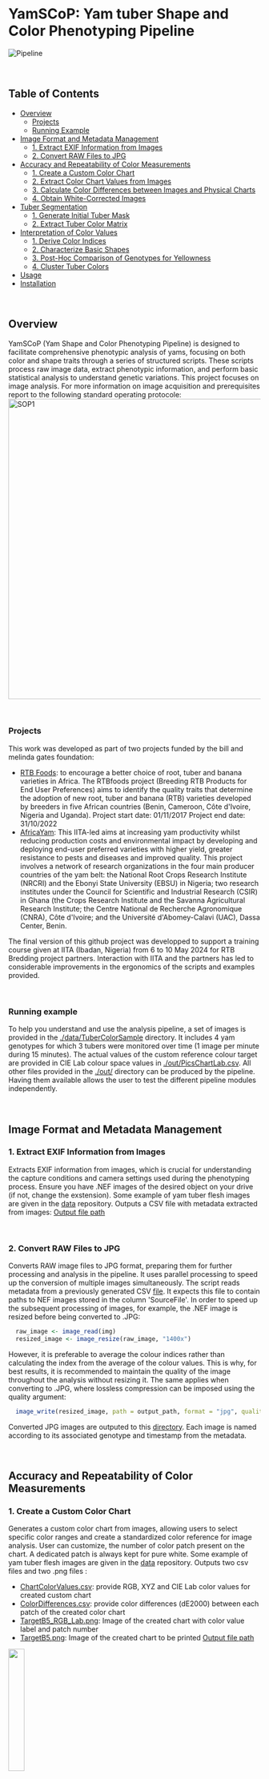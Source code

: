 # YamSCoP: Yam tuber Shape and Color Phenotyping Pipeline

![Pipeline](https://github.com/dcornet/YamSCoP/blob/main/Images/YamSCoP_Pipeline.jpg)  

<br>

## Table of Contents
- [Overview](#overview)
  - [Projects](#projects)
  - [Running Example](#running-example)  
- [Image Format and Metadata Management](#image-format-and-metadata-management)
  - [1. Extract EXIF Information from Images](#1-extract-exif-information-from-images)
  - [2. Convert RAW Files to JPG](#2-convert-raw-files-to-jpg)
- [Accuracy and Repeatability of Color Measurements](#accuracy-and-repeatability-of-color-measurements)
  - [1. Create a Custom Color Chart](#1-create-a-custom-color-chart)
  - [2. Extract Color Chart Values from Images](#2-extract-color-chart-values-from-images)
  - [3. Calculate Color Differences between Images and Physical Charts](#3.-calculate-color-differences-between-images-and-physical-charts)
  - [4. Obtain White-Corrected Images](#4-obtain-white-corrected-images)
- [Tuber Segmentation](#tuber-segmentation)
  - [1. Generate Initial Tuber Mask](#1-generate-initial-tuber-mask)
  - [2. Extract Tuber Color Matrix](#2-extract-tuber-color-matrix)
- [Interpretation of Color Values](#interpretation-of-color-values)
  - [1. Derive Color Indices](#1-derive-color-indices)
  - [2. Characterize Basic Shapes](#2-characterize-basic-shapes)
  - [3. Post-Hoc Comparison of Genotypes for Yellowness](#3-post-hoc-comparison-of-genotypes-for-yellowness)
  - [4. Cluster Tuber Colors](#4-cluster-tuber-colors)
- [Usage](#usage)
- [Installation](#installation)  

<br>

## Overview
YamSCoP (Yam Shape and Color Phenotyping Pipeline) is designed to facilitate comprehensive phenotypic analysis of yams, focusing on both color and shape traits through a series of structured scripts. These scripts process raw image data, extract phenotypic information, and perform basic statistical analysis to understand genetic variations. This project focuses on image analysis. For more information on image acquisition and prerequisites report to the following standard operating protocole: 
<a href="https://github.com/dcornet/YamSCoP/blob/main/Docs/RTBfoods_H.2.2_SOP_Color%20Characterization%20through%20Imaging_RTB%20foods_2019.pdf">
  <img src="https://github.com/dcornet/YamSCoP/blob/main/Images/YamSCoP_SOP1.jpg" alt="SOP1" width="600" />
</a>  

<br>

### Projects
This work was developed as part of two projects funded by the bill and melinda gates foundation: 
* [RTB Foods](https://rtbfoods.cirad.fr/): to encourage a better choice of root, tuber and banana varieties in Africa. The RTBfoods project (Breeding RTB Products for End User Preferences) aims to identify the quality traits that determine the adoption of new root, tuber and banana (RTB) varieties developed by breeders in five African countries (Benin, Cameroon, Côte d'Ivoire, Nigeria and Uganda). Project start date: 01/11/2017 Project end date: 31/10/2022
* [AfricaYam](https://africayamphase2.com/): This IITA-led aims at increasing yam productivity whilst reducing production costs and environmental impact by developing and deploying end-user preferred varieties with higher yield, greater resistance to pests and diseases and improved quality. This project involves a network of research organizations in the four main producer countries of the yam belt: the National Root Crops Research Institute (NRCRI) and the Ebonyi State University (EBSU) in Nigeria; two research institutes under the Council for Scientific and Industrial Research (CSIR) in Ghana (the Crops Research Institute and the Savanna Agricultural Research Institute; the Centre National de Recherche Agronomique (CNRA), Côte d'Ivoire; and the Université d'Abomey-Calavi (UAC), Dassa Center, Benin.  

The final version of this github project was developped to support a training course given at IITA (Ibadan, Nigeria) from 6 to 10 May 2024 for RTB Bredding project partners. Interaction with IITA and the partners has led to considerable improvements in the ergonomics of the scripts and examples provided.

<br>

### Running example
To help you understand and use the analysis pipeline, a set of images is provided in the [./data/TuberColorSample](./data/TuberColorSamples) directory. It includes 4 yam genotypes for which 3 tubers were monitored over time (1 image per minute during 15 minutes). The actual values of the custom reference colour target are provided in CIE Lab colour space values in [./out/PicsChartLab.csv](./out/PicsChartLab.csv). All other files provided in the [./out/](./out/) directory can be produced by the pipeline. Having them available allows the user to test the different pipeline modules independently.  

<br>

## Image Format and Metadata Management 
### 1. Extract EXIF Information from Images
Extracts EXIF information from images, which is crucial for understanding the capture conditions and camera settings used during the phenotyping process.
Ensure you have .NEF images of the desired object on your drive (if not, change the exstension). Some example of yam tuber flesh images are given in the [data](./data/TuberColorSamples) repository.
Outputs a CSV file with metadata extracted from images: [Output file path](./out/Picsmeta.csv) 

<br>

### 2. Convert RAW Files to JPG
Converts RAW image files to JPG format, preparing them for further processing and analysis in the pipeline. It uses parallel processing to speed up the conversion of multiple images simultaneously. The script reads metadata from a previously generated CSV [file](./out/Picsmeta.csv). It expects this file to contain paths to NEF images stored in the column 'SourceFile'. 
In order to speed up the subsequent processing of images, for example, the .NEF image is resized before being converted to .JPG: 
```R
  raw_image <- image_read(img)
  resized_image <- image_resize(raw_image, "1400x")
```
However, it is preferable to average the colour indices rather than calculating the index from the average of the colour values. This is why, for best results, it is recommended to maintain the quality of the image throughout the analysis without resizing it. The same applies when converting to .JPG, where lossless compression can be imposed using the quality argument:
```R
  image_write(resized_image, path = output_path, format = "jpg", quality=100) 
```
Converted JPG images are outputed to this [directory](./out/JPGconvertedPics/). Each image is named according to its associated genotype and timestamp from the metadata.  

<br>

## Accuracy and Repeatability of Color Measurements  
### 1. Create a Custom Color Chart
Generates a custom color chart from images, allowing users to select specific color ranges and create a standardized color reference for image analysis. User can customize, the number of color patch present on the chart. A dedicated patch is always kept for pure white. Some example of yam tuber flesh images are given in the [data](./data) repository.
Outputs two csv files and two .png files :
* [ChartColorValues.csv](./out/CustomColorChart/ChartColorValues.csv): provide RGB, XYZ and CIE Lab color values for created custom chart
* [ColorDifferences.csv](./out/CustomColorChart/ColorDifference.csv): provide color differences (dE2000) between each patch of the created color chart
* [TargetB5_RGB_Lab.png](./out/CustomColorChart/TargetB5_RGB_Lab.png): Image of the created chart with color value label and patch number
* [TargetB5.png](./out/CustomColorChart/TargetB5.png): Image of the created chart to be printed
[Output file path](./out/CustomColorChart)
<img src="./out/CustomColorChart/TargetB5_RGB_Lab.png" width="25%">
<p>This script logs its progress to the console and will report on incompatible chart size or potential issues with color picked from image (e.g. similar color based on dE2000 distance).</p>

<br>


### 2. Extract Color Chart Values from Images
Analyzes images to retrieve color chart data, which is used to calibrate and correct colors in phenotyping images accurately. Color patch are detected using the simpleBlobDetector function of Rvision package:
```R
   patch<-Rvision::simpleBlobDetector(
     img, 50, 220, 10, 2, 10, filter_by_area=T, min_area=3000, max_area=10000, 
     filter_by_color=F, filter_by_circularity=T, min_circularity=0.6, max_circularity=1,
     filter_by_convexity=F, filter_by_inertia=T
   )
```
'min_area' and 'max_area' arguments should be adapted regardiung the image and chart respective size. It utilizes parallel processing to handle large batches of images efficiently and computes various color metrics including RGB, XYZ, and CIE Lab color values. Additionally, it compares observed color values (from chart on image) against theoretical values (measured with chromameter on the real chart). A white correction is applied following [Mendoza et al. 2006](http://dx.doi.org/10.1016/j.postharvbio.2006.04.004).   
The script reads metadata from a CSV file located at [./out/Picsmeta.csv](./out/Picsmeta.csv) and image files from [./out/JPGconvertedPics/](./out/JPGconvertedPics/) directory.
Outputs several files including [individual patch recognition images](./out/PatchRecognition/), [chart color comparison images](./out/ColorChartTheorVSobs/), and a comprehensive CSV file with [all color data](./out/PicsChartLab.csv):
<img src="https://github.com/dcornet/YamSCoP/blob/main/out/PacthRecognition/Patch_A104_120.JPG" width="600">
<img src="https://github.com/dcornet/YamSCoP/blob/main/out/ColorChartTheorVSobs/A104_120.png" width="300">

<br>

### 3. Calculate Color Differences between Images and Physical Charts
Calculates the Delta E 2000 color difference values (dE2000, [Sharma et al. 2004](http://www.ece.rochester.edu/~gsharma/ciede2000/ciede2000noteCRNA.pdf)) from the color charts between images (repeatability) and against real chart value measured using chromamater (accuracy). This script calculates the dE2000 color difference betweentheoretical and observed color values from color patches (before and after white correction). It generates visual representations of these differences and assesses variation across multiple measurements. The script handles large data sets and uses advanced color science techniques to provide accurate and detailed color analysis. The script reads processed color data from [./out/PicsChartLab.csv](./out/PicsChartLab.csv) and theoretical values from [./data/ColorChartTheoreticalValues.csv](./data/ColorChartTheoreticalValues.csv). Outputs include PNG files visualizing the [dE2000 differences](./out/):  
<img src="https://github.com/dcornet/YamSCoP/blob/main/out/dE_BetweenPics.png" width="900">  

<img src="https://github.com/dcornet/YamSCoP/blob/main/out/dE_ObsTheoWC.png" width="900">  

In order to interpret results, the table below explains how different Delta E values relate to human color perception:  

| Delta E | Perception                              |
|---------|------------------------------------------|
| <= 1.0  | Not perceptible by human eyes.           |
| 1 - 2   | Perceptible through close observation.   |
| 2 - 10  | Perceptible at a glance.                 |
| 11 - 49 | Colors are more similar than opposite.   |
| 100     | Colors are exact opposite.               |

<br>

### 4. Obtain White-Corrected Images
Applies white balancing to images based on color chart data, ensuring that colors are represented accurately in images before analysis. The applied white correction follow [Mendoza et al. 2006](http://dx.doi.org/10.1016/j.postharvbio.2006.04.004).It utilizes color science transformations to convert image colors from RGB to XYZ to Lab and back, applying white balance correction with reference white values derived from theoretical color charts and observed image data. Images are read from [./out/JPGconvertedPics/](./out/JPGconvertedPics/) and color data from [./out/Picsmeta.csv](./out/Picsmeta.csv). Theoretical color values are read from [./data/ColorChartTheoreticalValues.csv](./data/ColorChartTheoreticalValues.csv). Outputs corrected images into [./out/WhiteCorrected/](./out/WhiteCorrected/).  

<br>

## Tuber Segmentation
### 1. Generate Initial Tuber Mask
Creates initial segmentation masks for tubers in images, which are used to isolate and analyze specific tuber regions in subsequent scripts. It processes a series of JPEG images to segment tubers based on color and shape parameters. It utilizes image processing techniques to binarize, denoise, and segment images, extracting shape features for further analysis and keeping segmentation mask for each genotype to be applied later on further image from the same time series. Images are read from [./out/WhiteCorrected/](./out/WhiteCorrected/) and metadata from [./out/Picsmeta.csv](./out/Picsmeta.csv). 
Genotype tuber sgmentation mask is kept in a .RDS file for later analysis. Detailed shape parameters are saved to [./out/BasicShapeParams.csv](./out/BasicShapeParams.csv). Outputs include segmented images and shape parameters results saved in [./out/TuberSegmentation/](./out/TuberSegmentation/):
<img src="https://github.com/dcornet/YamSCoP/blob/main/Images/YamSCoP_Segmentation.jpg" width="900">

<br>

### 2. Extract Tuber Color Matrix
Extracts color data from tuber segments and compiles this into a matrix format for further statistical analysis. This script processes a series of JPEG images from multiple genotypes of tubers to analyze and extract color data. It applies image segmentation masks and resizes images for standardized processing. The script operates in batches, handling images by genotype and time, and compiles color data into a large dataset. Images are loaded from [./out/WhiteCorrected/](./out/WhiteCorrected/) with metadata from [./out/Picsmeta.csv](./out/Picsmeta.csv). Image segmentation masks are read from [./out/InitTuberMask.RDS](./out/InitTuberMask.RDS). Outputs color data for each segmented tuber pixel into [./out/TuberColors.RDS](./out/TuberColors.RDS). Each entry includes the RGB color values and related metadata for the segmented areas.
The script handles large image files and generates substantial data, requiring significant memory and processing power. Ensure adequate system resources are available before running.  

<br>

## Interpretation of Color Values
### 1. Derive Color Indices
Calculates various color indices from the tuber color data, providing detailed insights into the color traits of different yam varieties. This script is designed to calculate and analyze various color indices from tuber images. It converts RGB color values to different color spaces and calculates several indices including whiteness and yellowness. The script further examines the changes in these indices over time and across different genotypes, and conducts statistical analysis including correlation matrices and principal component analysis (PCA) to explore the relationships between the different color traits. Color data for tubers are loaded from [./out/TuberColors.RDS](./out/TuberColors.RDS), which includes segmented image data with RGB values for different tuber sections. 
Available color indices:
| Index | Equation | Reference |
|---------|---------|------------------------------------------|
| Whiteness index | $$WI_{Croes} = L - 3b$$ | [Croes 1961](https://www.cerealsgrains.org/publications/cc/backissues/1961/Documents/chem38_8.pdf) |
| Whiteness index | $$WI_{Judd}  = 100 - \sqrt{(100 - L)^2 + a^2 + b^2}$$ | [Judd and Wyszecki 1963; *In* Hirschler 2012](https://www.researchgate.net/file.PostFileLoader.html?id=562c1fc85f7f715b228b4577&assetKey=AS:288236296523776@1445732296739) |
| Whiteness index | $$WI_{Hunter} = L - 3b$$ | [Hunter 1960](https://opg.optica.org/josa/abstract.cfm?URI=josa-50-1-44) |
| Yam purpelness index | $$Hue = 180 + \frac{\arctan(\frac{b}{a}) \cdot 180}{\pi} \text{  if } a < 0 \quad \text{else} \quad \frac{\arctan(\frac{b}{a}) \cdot 180}{\pi}$$ | [Jouhar et al. 2022](https://www.mdpi.com/2076-3417/12/14/6841) |
| Yellowness index| $$YI = \frac{142.86b}{L}$$ | [Francis and Clydesdale 1975; *In* Hirschler 2012](https://www.researchgate.net/file.PostFileLoader.html?id=562c1fc85f7f715b228b4577&assetKey=AS:288236296523776@1445732296739) |
| Browness index | $$BI = 100 \cdot \frac{X - 0.31}{0.172} \quad \text{where} \quad X = \frac{a + 1.75L}{5.645L + a - 3.012b}$$ | [Buera et al. 1985; *In* Hirschler 2012](https://www.researchgate.net/file.PostFileLoader.html?id=562c1fc85f7f715b228b4577&assetKey=AS:288236296523776@1445732296739) | 

The script outputs various graphical representations of the color indices analysis, including line plots of color indices over time, bar plots comparing color indices, and correlation matrices. The following two plots illustrate respectively the evolution of color indices over time by genotype and tuber, and the average value of color indices over the three tubers at initial and final observation time and the evolution between these two timestamp (i.e. the slope or the difference): 
<img src="https://github.com/dcornet/YamSCoP/blob/main/out/LinePlot_ColorIndicesOverTimeByGenotype.png" width="900">  

<img src="https://github.com/dcornet/YamSCoP/blob/main/out/BarPlot_ColorIndicesMeanSD%26diffByGenotype.png" width="700">  

Additionally, relationships between variables can be studied using correlation plot or PCA:

<img src="https://github.com/dcornet/YamSCoP/blob/main/out/CorPlot_ColorIndicesMeanSD%26diff.png" width="800">  

<img src="https://github.com/dcornet/YamSCoP/blob/main/out/PCABiplot_ColorIndicesMeanSD%26diff.png" width="400"> <img src="https://github.com/dcornet/YamSCoP/blob/main/out/PCA_ColorIndicesMeanSD%26diff.png" width="400">  

<br>

### 2. Characterize Basic Shapes
Analyzes basic shape parameters of yams using image processing techniques to quantify morphological traits that are critical for breed characterization and selection.
This script analyzes the shape parameters of tubers from digitized image data. It adjusts raw measurements for pixel resolution to derive real-world dimensions in millimeters and square centimeters. The script performs statistical comparisons of these shape parameters across different tuber genotypes, using box plots to visually represent variations and conducting post-hoc tests to identify statistically significant differences.
Processes shape data from [./out/BasicShapeParams.csv](./out/BasicShapeParams.csv), which contains various geometric measurements derived from image analysis.
Produces box plots saved as PNG files in './out/', comparing different shape traits across genotypes. The plots include statistical annotations to highlight significant differences:  

<img src="https://github.com/dcornet/YamSCoP/blob/main/out/Boxplot_ShapeParamByGenotype.png" width="600">  

<br>

### 3. Post-Hoc Comparison of Genotypes for Yellowness
Performs statistical comparisons between different yam genotypes based on the extracted color indices, helping to highlight phenotypic differences driven by genetic variation. This script performs a detailed post hoc statistical comparison of the Yellowness index among different genotypes. It utilizes a Bonferroni adjustment for multiple comparisons and generates box plots to visually represent the differences across genotypes, facilitating the identification of significant variations.
Reads data from [./out/ColorIndicesByGeniotypeAndTub.csv](./out/ColorIndicesByGeniotypeAndTub.csv), focusing on Yellowness index values. Generates a box plot visualizing the post hoc comparisons of the Yellowness index across genotypes. The plot is saved to [./out/Boxplot_YelIndexPostHocByGenotype.png](./out/Boxplot_YelIndexPostHocByGenotype.png):  

<img src="https://github.com/dcornet/YamSCoP/blob/main/out/Boxplot_YelIndexPostHocByGenotype.png" width="600">  


<br>


### 4. Cluster Tuber Colors
This R script is designed to analyze and visualize color data from images of tubers. It was mostly adapted from the [colordistance vignette](https://cran.r-project.org/web/packages/colordistance/vignettes/color-spaces.html) from Hannah Weller. It begins by loading necessary libraries and reading data from RDS and CSV files. The script defines several functions to convert RGB values to color names ([X11](https://en.wikipedia.org/wiki/X11_color_names), [NTC](https://chir.ag/projects/ntc/ntc.js) or [XKCD](https://xkcd.com/color/rgb/) color name systems), create images from RGB matrices, and perform clustering analysis. It processes each unique combination of genotype and timestamp, creating images and performing k-means clustering on the color data. The script generates plots to visualize color clusters and their proportions, and combines results across different genotypes and timestamps. Finally, it creates heatmaps to show the color distances between clusters, providing a comprehensive analysis of color variations in the tuber images.
Reads data from [./out/ColorIndicesByGeniotypeAndTub.csv](./out/ColorIndicesByGeniotypeAndTub.csv), focusing on Yellowness index values. Generates a box plot visualizing the post hoc comparisons of the Yellowness index across genotypes. The plot is saved to [./out/Boxplot_YelIndexPostHocByGenotype.png](./out/Boxplot_YelIndexPostHocByGenotype.png):  

<img src="https://github.com/dcornet/YamSCoP/blob/main/out/Boxplot_YelIndexPostHocByGenotype.png" width="600">  


<br>


## Usage
Each script is standalone but designed to be run sequentially as part of the pipeline. Detailed instructions on how to execute each script can be found at the top of the script files.

<br>

## Installation
Ensure R is installed on your machine along with the necessary packages:

### Color Science and Manipulation
- [colorscience](https://cran.r-project.org/web/packages/colorscience/vignettes/colorscience.html) - For color science calculations and transformations.
- [farver](https://cran.r-project.org/web/packages/farver/vignettes/farver.html) - For high-performance color space manipulation.
- [randomcoloR](https://cran.r-project.org/web/packages/randomcoloR/vignettes/randomcoloR.html) - For generating distinct colors for data visualization.
- [colordistance](https://cran.r-project.org/web/packages/colordistance/vignettes/colordistance.html) - For comparing images based on color content.

### Image Processing and Analysis
- [EBImage](https://bioconductor.org/packages/release/bioc/vignettes/EBImage/inst/doc/EBImage-introduction.html) - For image processing and analysis (used in image-based scripts).
- [exifr](https://cran.r-project.org/web/packages/exifr/vignettes/exifr.html) - Reads EXIF data using ExifTool and returns results as a data frame.
- [imager](https://cran.r-project.org/web/packages/imager/vignettes/imager.html) - For image processing and analysis.
- [magick](https://cran.r-project.org/web/packages/magick/vignettes/intro.html) - For advanced image processing capabilities.
- [Rvision](https://cran.r-project.org/web/packages/Rvision/vignettes/Rvision.html) - For image processing and analysis, particularly in handling and analyzing image data in R.
- [png](https://cran.r-project.org/web/packages/png/vignettes/png.pdf) - For reading and writing PNG images.

### Data Analysis and Visualization
- [factoextra](https://cran.r-project.org/web/packages/factoextra/vignettes/factoextra.html) - For visualizing results from FactoMineR.
- [FactoMineR](https://cran.r-project.org/web/packages/FactoMineR/vignettes/FactoMineR.html) - For exploratory and multivariate data analysis.
- [ggcorrplot](https://cran.r-project.org/web/packages/ggcorrplot/vignettes/ggcorrplot.html) - For visualizing correlation matrices.
- [ggpubr](https://cran.r-project.org/web/packages/ggpubr/vignettes/ggpubr.html) - For creating easily publishable ggplot2 plots.
- [gridExtra](https://cran.r-project.org/web/packages/gridExtra/vignettes/arrangeGrob.html) - For arranging multiple grid-based plots.
- [psych](https://cran.r-project.org/web/packages/psych/vignettes/overview.pdf) - For psychological, psychometric, and personality research.
- [tidyverse](https://cran.r-project.org/web/packages/tidyverse/vignettes/tidyverse.html) - For data manipulation and visualization.
- [grid](https://cran.r-project.org/web/packages/grid/vignettes/grid.pdf) - For graphics functions.
- [grDevices](https://cran.r-project.org/web/packages/grDevices/vignettes/grDevices.pdf) - For base graphic devices and support for color handling.

### Parallel Computing
- [doParallel](https://cran.r-project.org/web/packages/doParallel/vignettes/gettingstartedParallel.html) - For parallel computing capabilities.
- [foreach](https://cran.r-project.org/web/packages/foreach/vignettes/foreach.html) - For executing looping constructs.
- [parallel](https://cran.r-project.org/web/packages/parallel/vignettes/parallel.pdf) - For support for parallel computation.

## Statistical Modeling and Analysis
- [inti](https://cran.r-project.org/web/packages/inti/vignettes/inti.html) - For genetic statistics such as heritability.
- [lme4](https://cran.r-project.org/web/packages/lme4/vignettes/lmer.html) - For fitting linear mixed-effects models.
- [lmerTest](https://cran.r-project.org/web/packages/lmerTest/vignettes/lmerTest.html) - To provide p-values for linear mixed-effect models.
- [multcomp](https://cran.r-project.org/web/packages/multcomp/vignettes/multcomp.html) - For conducting multiple comparisons.


<br>

For CRAN package:
```R
install.packages(c("BiocManager""tidyverse", "ggpubr", "lme4", "multcomp", "lmerTest", "psych", "gridExtra", "colorscience", "farver", "inti", "ggcorrplot", "FactoMineR", "factoextra", "magick", "imager", "foreach", "doParallel", "parallel", "randomcoloR"), dependencies = TRUE)
```

For Bioconductor package:
```R
if (!require("BiocManager", quietly = TRUE))
    install.packages("BiocManager")
BiocManager::install("EBImage")
```

For Rvision: visit [RVision installing guidelines](https://swarm-lab.github.io/Rvision/articles/z1_install.html)

